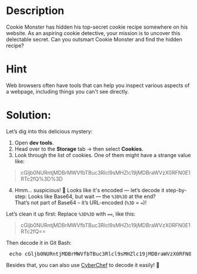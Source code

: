 # Description
Cookie Monster has hidden his top-secret cookie recipe somewhere on his website. As an aspiring cookie detective, your mission is to uncover this delectable secret. Can you outsmart Cookie Monster and find the hidden recipe?

# Hint
Web browsers often have tools that can help you inspect various aspects of a webpage, including things you can't see directly.

# Solution:

Let’s dig into this delicious mystery:
1. Open **dev tools**.
2. Head over to the **Storage** tab → then select **Cookies**.
3. Look through the list of cookies. One of them might have a strange value like:
> cGljb0NURntjMDBrMWVfbTBuc3Rlcl9sMHZlc19jMDBraWVzX0RFN0E1RTc2fQ%3D%3D

4. Hmm... suspicious! 🤔 Looks like it's encoded — let’s decode it step-by-step:
Looks like Base64, but wait — the `%3D%3D` at the end?  
That’s not part of Base64 – it’s URL-encoded (`%3D` = `=`)!

Let’s clean it up first:
Replace `%3D%3D` with `==`, like this:
> cGljb0NURntjMDBrMWVfbTBuc3Rlcl9sMHZlc19jMDBraWVzX0RFN0E1RTc2fQ==

Then decode it in Git Bash:
<pre> echo cGljb0NURntjMDBrMWVfbTBuc3Rlcl9sMHZlc19jMDBraWVzX0RFN0E1RTc2fQ== | base64 -d </pre>

Besides that, you can also use [CyberChef](https://gchq.github.io/CyberChef/) to decode it easily! 🎉